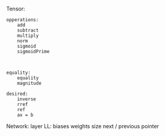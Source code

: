 Tensor:

	opperations:
		add
		subtract
		multiply
		norm
		sigmoid
		sigmoidPrime
		
		

	equality:
		equality
		magnitude
	
	desired:
		inverse
		rref
		ref
		ax = b

Network:
	layer LL:
		biases
		weights
		size
		next / previous pointer	
	
	
